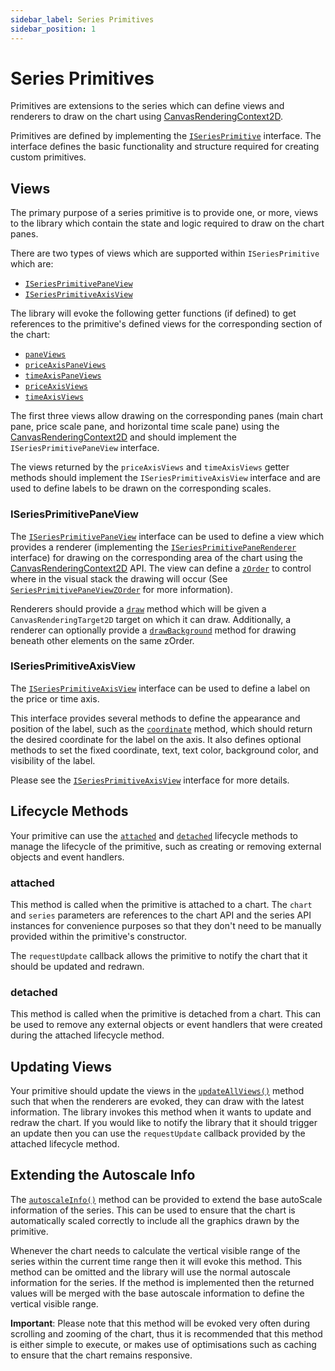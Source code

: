```yaml
---
sidebar_label: Series Primitives
sidebar_position: 1
---
```


# Series Primitives

Primitives are extensions to the series which can define views and renderers to
draw on the chart using
[CanvasRenderingContext2D](https://developer.mozilla.org/en-US/docs/Web/API/CanvasRenderingContext2D).

Primitives are defined by implementing the
[`ISeriesPrimitive`](/api/interfaces/ISeriesPrimitive.md) interface. The
interface defines the basic functionality and structure required for creating
custom primitives.

## Views

The primary purpose of a series primitive is to provide one, or more, views to
the library which contain the state and logic required to draw on the chart
panes.

There are two types of views which are supported within `ISeriesPrimitive` which
are:

- [`ISeriesPrimitivePaneView`](/api/interfaces/ISeriesPrimitivePaneView.md)
- [`ISeriesPrimitiveAxisView`](/api/interfaces/ISeriesPrimitiveAxisView.md)

The library will evoke the following getter functions (if defined) to get
references to the primitive's defined views for the corresponding section of the
chart:

- [`paneViews`](/api/interfaces/ISeriesPrimitive.md#paneviews)
- [`priceAxisPaneViews`](/api/interfaces/ISeriesPrimitive.md#priceaxispaneviews)
- [`timeAxisPaneViews`](/api/interfaces/ISeriesPrimitive.md#timeaxispaneviews)
- [`priceAxisViews`](/api/interfaces/ISeriesPrimitive.md#priceaxisviews)
- [`timeAxisViews`](/api/interfaces/ISeriesPrimitive.md#timeaxisviews)

The first three views allow drawing on the corresponding panes (main chart pane,
price scale pane, and horizontal time scale pane) using the
[CanvasRenderingContext2D](https://developer.mozilla.org/en-US/docs/Web/API/CanvasRenderingContext2D)
and should implement the `ISeriesPrimitivePaneView` interface.

The views returned by the `priceAxisViews` and `timeAxisViews` getter methods
should implement the `ISeriesPrimitiveAxisView` interface and are used to define
labels to be drawn on the corresponding scales.

### ISeriesPrimitivePaneView

The [`ISeriesPrimitivePaneView`](/api/interfaces/ISeriesPrimitivePaneView.md)
interface can be used to define a view which provides a renderer (implementing
the
[`ISeriesPrimitivePaneRenderer`](/api/interfaces/ISeriesPrimitivePaneRenderer.md)
interface) for drawing on the corresponding area of the chart using the
[CanvasRenderingContext2D](https://developer.mozilla.org/en-US/docs/Web/API/CanvasRenderingContext2D)
API. The view can define a
[`zOrder`](/api/interfaces/ISeriesPrimitivePaneView.md#zorder) to control where
in the visual stack the drawing will occur (See
[`SeriesPrimitivePaneViewZOrder`](/api/index.md#seriesprimitivepaneviewzorder) for more
information).

Renderers should provide a
[`draw`](/api/interfaces/ISeriesPrimitivePaneRenderer.md#draw) method which will
be given a `CanvasRenderingTarget2D` target on which it can draw. Additionally,
a renderer can optionally provide a
[`drawBackground`](/api/interfaces/ISeriesPrimitivePaneRenderer.md#drawbackground)
method for drawing beneath other elements on the same zOrder.

### ISeriesPrimitiveAxisView

The [`ISeriesPrimitiveAxisView`](/api/interfaces/ISeriesPrimitiveAxisView.md)
interface can be used to define a label on the price or time axis.

This interface provides several methods to define the appearance and position of
the label, such as the
[`coordinate`](/api/interfaces/ISeriesPrimitiveAxisView.md#coordinate) method,
which should return the desired coordinate for the label on the axis. It also
defines optional methods to set the fixed coordinate, text, text color,
background color, and visibility of the label.

Please see the
[`ISeriesPrimitiveAxisView`](/api/interfaces/ISeriesPrimitiveAxisView.md)
interface for more details.

## Lifecycle Methods

Your primitive can use the
[`attached`](/api/interfaces/ISeriesPrimitive.md#attached) and
[`detached`](/api/interfaces/ISeriesPrimitive.md#detached) lifecycle methods to
manage the lifecycle of the primitive, such as creating or removing external
objects and event handlers.

### attached

This method is called when the primitive is attached to a chart. The `chart` and
`series` parameters are references to the chart API and the series API instances
for convenience purposes so that they don't need to be manually provided within
the primitive's constructor.

The `requestUpdate` callback allows the primitive to notify the chart that it
should be updated and redrawn.

### detached

This method is called when the primitive is detached from a chart. This can be
used to remove any external objects or event handlers that were created during
the attached lifecycle method.

## Updating Views

Your primitive should update the views in the
[`updateAllViews()`](/api/interfaces/ISeriesPrimitive.md#updateallviews) method
such that when the renderers are evoked, they can draw with the latest
information. The library invokes this method when it wants to update and redraw
the chart. If you would like to notify the library that it should trigger an
update then you can use the `requestUpdate` callback provided by the attached
lifecycle method.

## Extending the Autoscale Info

The [`autoscaleInfo()`](/api/interfaces/ISeriesPrimitive.md#autoscaleinfo)
method can be provided to extend the base autoScale information of the series.
This can be used to ensure that the chart is automatically scaled correctly to
include all the graphics drawn by the primitive.

Whenever the chart needs to calculate the vertical visible range of the series
within the current time range then it will evoke this method. This method can be
omitted and the library will use the normal autoscale information for the
series. If the method is implemented then the returned values will be merged
with the base autoscale information to define the vertical visible range.

**Important**: Please note that this method will be evoked very often during
scrolling and zooming of the chart, thus it is recommended that this method is
either simple to execute, or makes use of optimisations such as caching to
ensure that the chart remains responsive.

